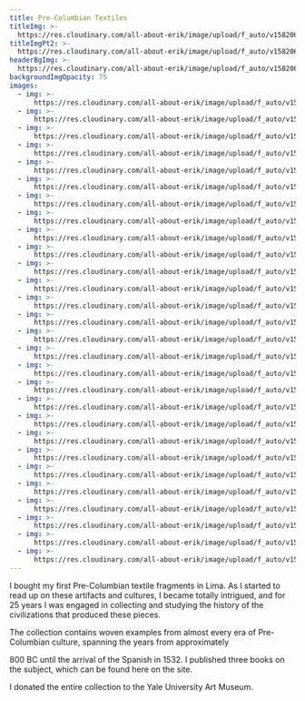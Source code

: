 ```yaml
---
title: Pre-Columbian Textiles
titleImg: >-
  https://res.cloudinary.com/all-about-erik/image/upload/f_auto/v1582068850/Collections/03%20Pre-Columbian%20Textiles/title-precolumbian_vyqvaw.png
titleImgPt2: >-
  https://res.cloudinary.com/all-about-erik/image/upload/f_auto/v1582068850/Collections/03%20Pre-Columbian%20Textiles/title-textiles_f8a2pt.png
headerBgImg: >-
  https://res.cloudinary.com/all-about-erik/image/upload/f_auto/v1582068850/Collections/03%20Pre-Columbian%20Textiles/banner-precol_efrzlq.jpg
backgroundImgOpacity: 75
images:
  - img: >-
      https://res.cloudinary.com/all-about-erik/image/upload/f_auto/v1582068842/Collections/03%20Pre-Columbian%20Textiles/01-h99_srychp.jpg
  - img: >-
      https://res.cloudinary.com/all-about-erik/image/upload/f_auto/v1582068841/Collections/03%20Pre-Columbian%20Textiles/02-3d5_eooli3.jpg
  - img: >-
      https://res.cloudinary.com/all-about-erik/image/upload/f_auto/v1582068842/Collections/03%20Pre-Columbian%20Textiles/03-p36_fnb1dj.jpg
  - img: >-
      https://res.cloudinary.com/all-about-erik/image/upload/f_auto/v1582068843/Collections/03%20Pre-Columbian%20Textiles/04-n16b_tgqwkk.jpg
  - img: >-
      https://res.cloudinary.com/all-about-erik/image/upload/f_auto/v1582068841/Collections/03%20Pre-Columbian%20Textiles/05-h002_ct7ws6.jpg
  - img: >-
      https://res.cloudinary.com/all-about-erik/image/upload/f_auto/v1582068842/Collections/03%20Pre-Columbian%20Textiles/06-p49_quxibf.jpg
  - img: >-
      https://res.cloudinary.com/all-about-erik/image/upload/f_auto/v1582068843/Collections/03%20Pre-Columbian%20Textiles/07-h061_pnh3mw.jpg
  - img: >-
      https://res.cloudinary.com/all-about-erik/image/upload/f_auto/v1582068843/Collections/03%20Pre-Columbian%20Textiles/08-p51_csjnbg.jpg
  - img: >-
      https://res.cloudinary.com/all-about-erik/image/upload/f_auto/v1582068845/Collections/03%20Pre-Columbian%20Textiles/09-h048_vgzxic.jpg
  - img: >-
      https://res.cloudinary.com/all-about-erik/image/upload/f_auto/v1582068843/Collections/03%20Pre-Columbian%20Textiles/10-cha22_aks3q1.jpg
  - img: >-
      https://res.cloudinary.com/all-about-erik/image/upload/f_auto/v1582068843/Collections/03%20Pre-Columbian%20Textiles/11-cha23_q82l1q.jpg
  - img: >-
      https://res.cloudinary.com/all-about-erik/image/upload/f_auto/v1582068846/Collections/03%20Pre-Columbian%20Textiles/12-3d2_ozvxtr.jpg
  - img: >-
      https://res.cloudinary.com/all-about-erik/image/upload/f_auto/v1582068845/Collections/03%20Pre-Columbian%20Textiles/13-chi12_ruabdo.jpg
  - img: >-
      https://res.cloudinary.com/all-about-erik/image/upload/f_auto/v1582068845/Collections/03%20Pre-Columbian%20Textiles/14-h50-edit_octgj1.jpg
  - img: >-
      https://res.cloudinary.com/all-about-erik/image/upload/f_auto/v1582068849/Collections/03%20Pre-Columbian%20Textiles/15-p21a_hswxwt.jpg
  - img: >-
      https://res.cloudinary.com/all-about-erik/image/upload/f_auto/v1582068845/Collections/03%20Pre-Columbian%20Textiles/16-p21b-copy_luy4ig.jpg
  - img: >-
      https://res.cloudinary.com/all-about-erik/image/upload/f_auto/v1582068846/Collections/03%20Pre-Columbian%20Textiles/17-p22_j7atxo.jpg
  - img: >-
      https://res.cloudinary.com/all-about-erik/image/upload/f_auto/v1582068847/Collections/03%20Pre-Columbian%20Textiles/18-p32_uqv99v.jpg
  - img: >-
      https://res.cloudinary.com/all-about-erik/image/upload/f_auto/v1582068848/Collections/03%20Pre-Columbian%20Textiles/19-p30_emz2im.jpg
  - img: >-
      https://res.cloudinary.com/all-about-erik/image/upload/f_auto/v1582068846/Collections/03%20Pre-Columbian%20Textiles/20-3d67_iduary.jpg
  - img: >-
      https://res.cloudinary.com/all-about-erik/image/upload/f_auto/v1582068847/Collections/03%20Pre-Columbian%20Textiles/21-c9-edit_slotuj.jpg
  - img: >-
      https://res.cloudinary.com/all-about-erik/image/upload/f_auto/v1582068850/Collections/03%20Pre-Columbian%20Textiles/22-h16_arvwwj.jpg
  - img: >-
      https://res.cloudinary.com/all-about-erik/image/upload/f_auto/v1582068848/Collections/03%20Pre-Columbian%20Textiles/23-3d31_vozqap.jpg
  - img: >-
      https://res.cloudinary.com/all-about-erik/image/upload/f_auto/v1582068849/Collections/03%20Pre-Columbian%20Textiles/24-h072_fcp2zy.jpg
  - img: >-
      https://res.cloudinary.com/all-about-erik/image/upload/f_auto/v1582068849/Collections/03%20Pre-Columbian%20Textiles/25-n10-copy_wiidhv.jpg
  - img: >-
      https://res.cloudinary.com/all-about-erik/image/upload/f_auto/v1582068850/Collections/03%20Pre-Columbian%20Textiles/26-pn16_k6ewol.jpg
  - img: >-
      https://res.cloudinary.com/all-about-erik/image/upload/f_auto/v1582068851/Collections/03%20Pre-Columbian%20Textiles/27-h85_cclkh2.jpg
  - img: >-
      https://res.cloudinary.com/all-about-erik/image/upload/f_auto/v1582068850/Collections/03%20Pre-Columbian%20Textiles/28-h96_zuwvrp.jpg
---
```

I bought my first Pre-Columbian textile fragments in Lima. As I started to read up on these artifacts and cultures, I became totally intrigued, and for 25 years I was engaged in collecting and studying the history of the civilizations that produced these pieces.

 

The collection contains woven examples from almost every era of Pre-Columbian culture, spanning the years from approximately

 800 BC until the arrival of the Spanish in 1532. I published three books on the subject, which can be found here on the site.


I donated the entire collection to the Yale University Art Museum.
